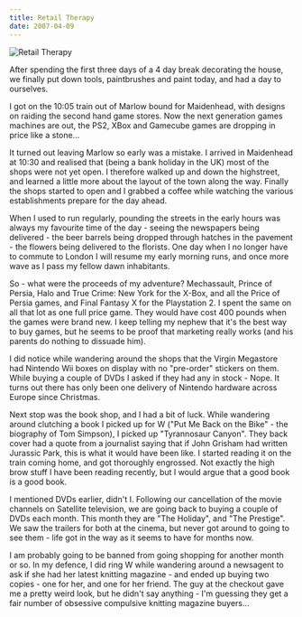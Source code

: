 ```yaml
---
title: Retail Therapy
date: 2007-04-09
---
```


![Retail Therapy](https://source.unsplash.com/LuQ2ex5HY3c/1600x900)

After spending the first three days of a 4 day break decorating the house, we finally put down tools, paintbrushes and paint today, and had a day to ourselves.

I got on the 10:05 train out of Marlow bound for Maidenhead, with designs on raiding the second hand game stores. Now the next generation games machines are out, the PS2, XBox and Gamecube games are dropping in price like a stone...

It turned out leaving Marlow so early was a mistake. I arrived in Maidenhead at 10:30 and realised that (being a bank holiday in the UK) most of the shops were not yet open. I therefore walked up and down the highstreet, and learned a little more about the layout of the town along the way. Finally the shops started to open and I grabbed a coffee while watching the various establishments prepare for the day ahead.

When I used to run regularly, pounding the streets in the early hours was always my favourite time of the day - seeing the newspapers being delivered - the beer barrels being dropped through hatches in the pavement - the flowers being delivered to the florists. One day when I no longer have to commute to London I will resume my early morning runs, and once more wave as I pass my fellow dawn inhabitants.

So - what were the proceeds of my adventure? Mechassault, Prince of Persia, Halo and True Crime: New York for the X-Box, and all the Price of Persia games, and Final Fantasy X for the Playstation 2. I spent the same on all that lot as one full price game. They would have cost 400 pounds when the games were brand new. I keep telling my nephew that it's the best way to buy games, but he seems to be proof that marketing really works (and his parents do nothing to dissuade him).

I did notice while wandering around the shops that the Virgin Megastore had Nintendo Wii boxes on display with no "pre-order" stickers on them. While buying a couple of DVDs I asked if they had any in stock - Nope. It turns out there has only been one delivery of Nintendo hardware across Europe since Christmas.

Next stop was the book shop, and I had a bit of luck. While wandering around clutching a book I picked up for W ("Put Me Back on the Bike" - the biography of Tom Simpson), I picked up "Tyrannosaur Canyon". They back cover had a quote from a journalist saying that if John Grisham had written Jurassic Park, this is what it would have been like. I started reading it on the train coming home, and got thoroughly engrossed. Not exactly the high brow stuff I have been reading recently, but I would argue that a good book is a good book.

I mentioned DVDs earlier, didn't I. Following our cancellation of the movie channels on Satellite television, we are going back to buying a couple of DVDs each month. This month they are "The Holiday", and "The Prestige". We saw the trailers for both at the cinema, but never got around to going to see them - life got in the way as it seems to have for months now.

I am probably going to be banned from going shopping for another month or so. In my defence, I did ring W while wandering around a newsagent to ask if she had her latest knitting magazine - and ended up buying two copies - one for her, and one for her friend. The guy at the checkout gave me a pretty weird look, but he didn't say anything - I'm guessing they get a fair number of obsessive compulsive knitting magazine buyers...